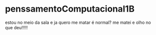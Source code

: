 # penssamentoComputacional1B
estou no meio da sala e ja quero me matar é normal? me matei e olho no que deu!!!!!
